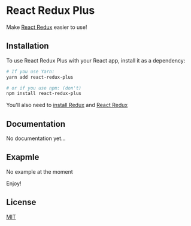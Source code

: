 # React Redux Plus

Make [React Redux](https://github.com/reduxjs/react-redux) easier to use!


## Installation


To use React Redux Plus with your React app, install it as a dependency:

```bash
# If you use Yarn:
yarn add react-redux-plus

# or if you use npm: (don't)
npm install react-redux-plus
```

You'll also need to [install Redux](https://redux.js.org/introduction/installation) and [React Redux](https://github.com/reduxjs/react-redux/blob/master/README.md)

## Documentation

No documentation yet...

## Exapmle

No example at the moment

Enjoy!

## License

[MIT](LICENSE.md)